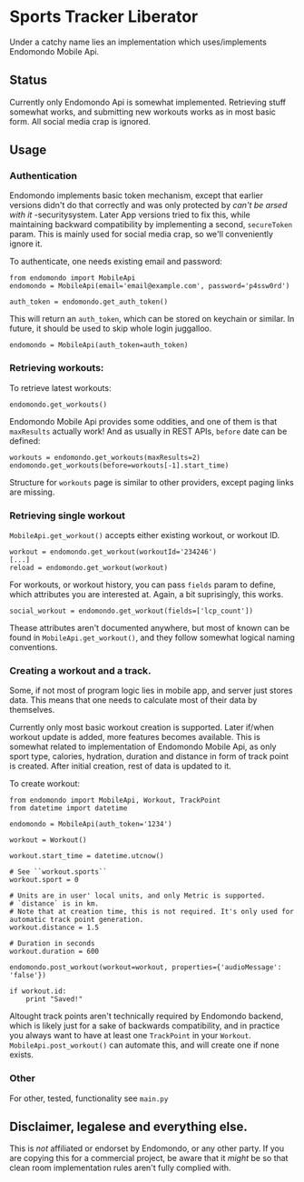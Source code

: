 # Sports Tracker Liberator

Under a catchy name lies an implementation which uses/implements Endomondo Mobile Api.

## Status

Currently only Endomondo Api is somewhat implemented. Retrieving stuff somewhat works, and submitting new workouts works as in most basic form. All social media crap is ignored.

## Usage

### Authentication

Endomondo implements basic token mechanism, except that earlier versions didn't do that correctly and was only protected by *can't be arsed with it* -securitysystem. Later App versions tried to fix this, while maintaining backward compatibility by implementing a second, `secureToken` param. This is mainly used for social media crap, so we'll conveniently ignore it.

To authenticate, one needs existing email and password:

	from endomondo import MobileApi
	endomondo = MobileApi(email='email@example.com', password='p4ssw0rd')

	auth_token = endomondo.get_auth_token()

This will return an `auth_token`, which can be stored on keychain or similar. In future, it should be used to skip whole login juggalloo.

	endomondo = MobileApi(auth_token=auth_token)

### Retrieving workouts:
To retrieve latest workouts:

	endomondo.get_workouts()

Endomondo Mobile Api provides some oddities, and one of them is that `maxResults` actually work! And as usually in REST APIs, `before` date can be defined:

	workouts = endomondo.get_workouts(maxResults=2)
	endomondo.get_workouts(before=workouts[-1].start_time)

Structure for `workouts` page is similar to other providers, except paging links are missing.

### Retrieving single workout

`MobileApi.get_workout()` accepts either existing workout, or workout ID.

	workout = endomondo.get_workout(workoutId='234246')
	[...]
	reload = endomondo.get_workout(workout)

For workouts, or workout history, you can pass `fields` param to define, which attributes you are interested at. Again, a bit suprisingly, this works.

	social_workout = endomondo.get_workout(fields=['lcp_count'])

Thease attributes aren't documented anywhere, but most of known can be found ín `MobileApi.get_workout()`, and they follow somewhat logical naming conventions.

### Creating a workout and a track.

Some, if not most of program logic lies in mobile app, and server just stores data. This means that one needs to calculate most of their data by themselves.

Currently only most basic workout creation is supported. Later if/when workout update is added, more features becomes available. This is somewhat related to implementation of Endomondo Mobile Api, as only sport type, calories, hydration, duration and distance in form of track point is created. After initial creation, rest of data is updated to it.

To create workout:

	from endomondo import MobileApi, Workout, TrackPoint
	from datetime import datetime

	endomondo = MobileApi(auth_token='1234')

	workout = Workout()

	workout.start_time = datetime.utcnow()

	# See ``workout.sports``
	workout.sport = 0

	# Units are in user' local units, and only Metric is supported.
	# `distance` is in km.
	# Note that at creation time, this is not required. It's only used for automatic track point generation.
	workout.distance = 1.5

	# Duration in seconds
	workout.duration = 600

	endomondo.post_workout(workout=workout, properties={'audioMessage': 'false'})

	if workout.id:
		print "Saved!"

Altought track points aren't technically required by Endomondo backend, which is likely just for a sake of backwards compatibility, and in practice you always want to have at least one `TrackPoint` in your `Workout`. `MobileApi.post_workout()` can automate this, and will create one if none exists.

### Other

For other, tested, functionality see `main.py`

## Disclaimer, legalese and everything else.

This is _not_ affiliated or endorset by Endomondo, or any other party. If you are copying this for a commercial project, be aware that it *might* be so that clean room implementation rules aren't fully complied with.
